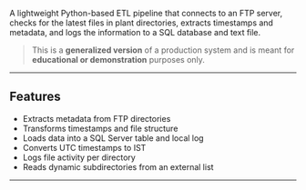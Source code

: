 

A lightweight Python-based ETL pipeline that connects to an FTP server, checks for the latest files in plant directories, extracts timestamps and metadata, and logs the information to a SQL database and text file.

> This is a **generalized version** of a production system and is meant for **educational or demonstration** purposes only.

---

## Features

- Extracts metadata from FTP directories
- Transforms timestamps and file structure
- Loads data into a SQL Server table and local log
- Converts UTC timestamps to IST
- Logs file activity per directory
- Reads dynamic subdirectories from an external list

---




